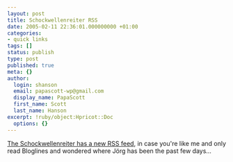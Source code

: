 ```yaml
---
layout: post
title: Schockwellenreiter RSS
date: 2005-02-11 22:36:01.000000000 +01:00
categories:
- quick links
tags: []
status: publish
type: post
published: true
meta: {}
author:
  login: shanson
  email: papascott-wp@gmail.com
  display_name: PapaScott
  first_name: Scott
  last_name: Hanson
excerpt: !ruby/object:Hpricot::Doc
  options: {}
---
```

<p><a title="Der Schockwellenreiter: Weblog-Archiv 11.02.2005" href="http://www.schockwellenreiter.de/2005/02/11.html#derSchockwellenreiterHatWiederEinenRssfeed">The Schockwellenreiter has a new RSS feed</a>, in case you're like me and only read Bloglines and wondered where Jörg has been the past few days...</p>
